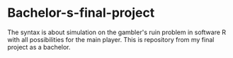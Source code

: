 # Bachelor-s-final-project
The syntax is about simulation on the gambler's ruin problem in software R with all possibilities for the main player.
This is repository from my final project as a bachelor. 
